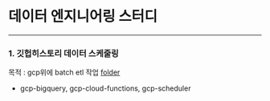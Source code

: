 # 데이터 엔지니어링 스터디

---

### 1. 깃헙히스토리 데이터 스케줄링

목적 : gcp위에 batch etl 작업 [folder](https://github.com/dean-kg/data-engineering-study/tree/master/1_git_achieve_etl)

- gcp-bigquery, gcp-cloud-functions, gcp-scheduler
